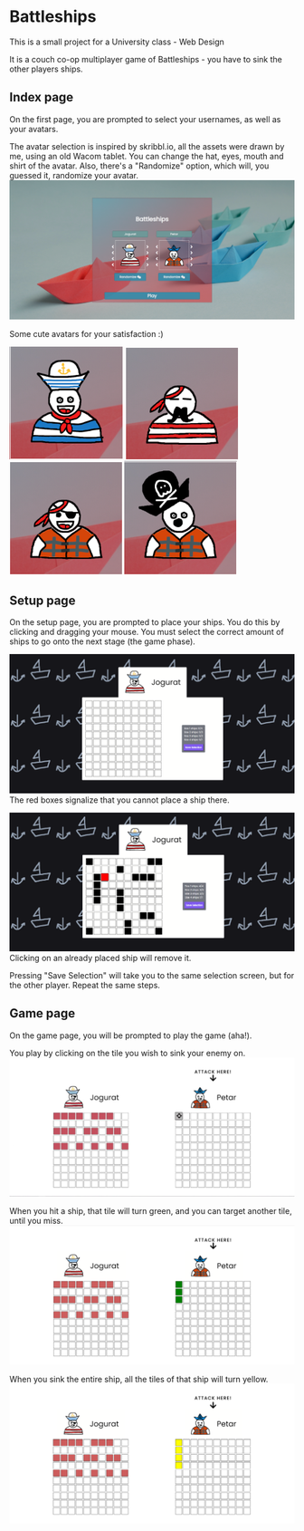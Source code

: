 # Battleships

This is a small project for a University class - Web Design

It is a couch co-op multiplayer game of Battleships - you have to sink the other players ships.

## Index page

On the first page, you are prompted to select your usernames, as well as your avatars.

The avatar selection is inspired by skribbl.io, all the assets were drawn by me, using an old Wacom tablet. You can change the hat, eyes, mouth and shirt of the avatar. Also, there's a "Randomize" option, which will, you guessed it, randomize your avatar.
![index page](assets/screenshots/index.png)

Some cute avatars for your satisfaction :)

![avatar1](assets/screenshots/avatar1.png)
![avatar2](assets/screenshots/avatar2.png)
![avatar3](assets/screenshots/avatar3.png)
![avatar4](assets/screenshots/avatar4.png)

## Setup page

On the setup page, you are prompted to place your ships. You do this by clicking and dragging your mouse.
You must select the correct amount of ships to go onto the next stage (the game phase).

![setup](assets/screenshots/setup.png)
The red boxes signalize that you cannot place a ship there.

![setup2](assets/screenshots/setup2.png)
Clicking on an already placed ship will remove it.

Pressing "Save Selection" will take you to the same selection screen, but for the other player. Repeat the same steps.

## Game page

On the game page, you will be prompted to play the game (aha!).

You play by clicking on the tile you wish to sink your enemy on.
![game1](assets/screenshots/game1.png)

When you hit a ship, that tile will turn green, and you can target another tile, until you miss.
![game2](assets/screenshots/game2.png)

When you sink the entire ship, all the tiles of that ship will turn yellow.
![game3](assets/screenshots/game3.png)
